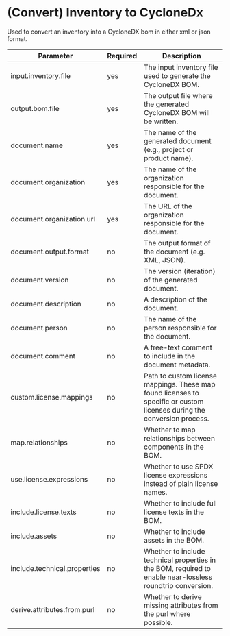 # (Convert) Inventory to CycloneDx

Used to convert an inventory into a CycloneDX bom in either xml or json format.

| Parameter                        | Required | Description                                                                                                             |
|----------------------------------|----------|-------------------------------------------------------------------------------------------------------------------------|
| input.inventory.file             | yes      | The input inventory file used to generate the CycloneDX BOM.                                                            |
| output.bom.file                  | yes      | The output file where the generated CycloneDX BOM will be written.                                                      |
| document.name                    | yes      | The name of the generated document (e.g., project or product name).                                                     |
| document.organization            | yes      | The name of the organization responsible for the document.                                                              |
| document.organization.url        | yes      | The URL of the organization responsible for the document.                                                               |
| document.output.format           | no       | The output format of the document (e.g. XML, JSON).                                                                     |
| document.version                 | no       | The version (iteration) of the generated document.                                                                      |
| document.description             | no       | A description of the document.                                                                                          |
| document.person                  | no       | The name of the person responsible for the document.                                                                    |
| document.comment                 | no       | A free-text comment to include in the document metadata.                                                                |
| custom.license.mappings          | no       | Path to custom license mappings. These map found licenses to specific or custom licenses during the conversion process. |
| map.relationships                | no       | Whether to map relationships between components in the BOM.                                                             |
| use.license.expressions          | no       | Whether to use SPDX license expressions instead of plain license names.                                                 |
| include.license.texts            | no       | Whether to include full license texts in the BOM.                                                                       |
| include.assets                   | no       | Whether to include assets in the BOM.                                                                                   |
| include.technical.properties     | no       | Whether to include technical properties in the BOM, required to enable near-lossless roundtrip conversion.              |
| derive.attributes.from.purl      | no       | Whether to derive missing attributes from the purl where possible.                                                      |